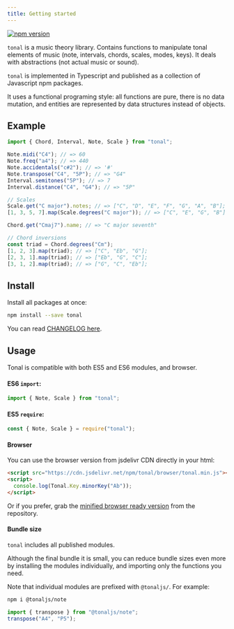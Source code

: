 ```yaml
---
title: Getting started
---
```


[![npm version](https://img.shields.io/npm/v/tonal.svg?style=flat-square)](https://www.npmjs.com/package/tonal)

`tonal` is a music theory library. Contains functions to manipulate tonal
elements of music (note, intervals, chords, scales, modes, keys). It deals with
abstractions (not actual music or sound).

`tonal` is implemented in Typescript and published as a collection of Javascript
npm packages.

It uses a functional programing style: all functions are pure, there is no data
mutation, and entities are represented by data structures instead of objects.

## Example

```js
import { Chord, Interval, Note, Scale } from "tonal";

Note.midi("C4"); // => 60
Note.freq("a4"); // => 440
Note.accidentals("c#2"); // => '#'
Note.transpose("C4", "5P"); // => "G4"
Interval.semitones("5P"); // => 7
Interval.distance("C4", "G4"); // => "5P"

// Scales
Scale.get("C major").notes; // => ["C", "D", "E", "F", "G", "A", "B"];
[1, 3, 5, 7].map(Scale.degrees("C major")); // => ["C", "E", "G", "B"]

Chord.get("Cmaj7").name; // => "C major seventh"

// Chord inversions
const triad = Chord.degrees("Cm");
[1, 2, 3].map(triad); // => ["C", "Eb", "G"];
[2, 3, 1].map(triad); // => ["Eb", "G", "C"];
[3, 1, 2].map(triad); // => ["G", "C", "Eb"];
```

## Install

Install all packages at once:

```bash
npm install --save tonal
```

You can read [CHANGELOG here](https://github.com/tonaljs/tonal/blob/main/docs/CHANGELOG.md).

## Usage

Tonal is compatible with both ES5 and ES6 modules, and browser.

#### ES6 `import`:

```js
import { Note, Scale } from "tonal";
```

#### ES5 `require`:

```js
const { Note, Scale } = require("tonal");
```

#### Browser

You can use the browser version from jsdelivr CDN directly in your html:

```html
<script src="https://cdn.jsdelivr.net/npm/tonal/browser/tonal.min.js"></script>
<script>
  console.log(Tonal.Key.minorKey("Ab"));
</script>
```

Or if you prefer, grab the
[minified browser ready version](https://raw.githubusercontent.com/tonaljs/tonal/master/packages/tonal/browser/tonal.min.js)
from the repository.

#### Bundle size

`tonal` includes all published modules.

Although the final bundle it is small, you can
reduce bundle sizes even more by installing the modules individually, and
importing only the functions you need.

Note that individual modules are prefixed with `@tonaljs/`. For example:

```bash
npm i @tonaljs/note
```

```js
import { transpose } from "@tonaljs/note";
transpose("A4", "P5");
```

